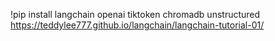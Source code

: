 !pip install langchain openai tiktoken chromadb unstructured
https://teddylee777.github.io/langchain/langchain-tutorial-01/